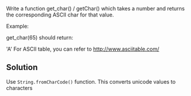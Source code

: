 Write a function get_char() / getChar() which takes a number and returns the corresponding ASCII char for that value.

Example:

get_char(65)
should return:

'A'
For ASCII table, you can refer to http://www.asciitable.com/

## Solution
Use `String.fromCharCode()` function. This converts unicode values to characters